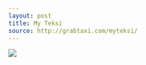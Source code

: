 ```yaml
---
layout: post
title: My Teksi
source: http://grabtaxi.com/myteksi/
---
```


<img src="{{ site.baseurl }}/img/statap_img/mytaxi.png">
